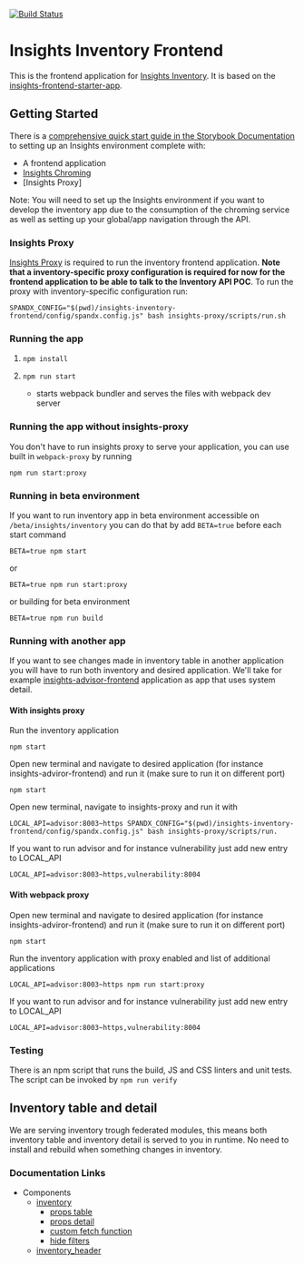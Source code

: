 [![Build Status](https://jenkins-insights-jenkins.1b13.insights.openshiftapps.com/buildStatus/icon?job=insights-inventory-frontend/insights-inventory-frontend-ci)](https://jenkins-insights-jenkins.1b13.insights.openshiftapps.com/job/insights-inventory-frontend/job/insights-inventory-frontend-ci/)

# Insights Inventory Frontend

This is the frontend application for [Insights Inventory](https://github.com/RedHatInsights/insights-inventory). It is based on the [insights-frontend-starter-app](git@github.com:RedHatInsights/insights-frontend-starter-app.git).

## Getting Started
There is a [comprehensive quick start guide in the Storybook Documentation](https://github.com/RedHatInsights/insights-frontend-storybook/blob/master/src/docs/welcome/quickStart/DOC.md) to setting up an Insights environment complete with:
- A frontend application
- [Insights Chroming](https://github.com/RedHatInsights/insights-chrome)
- [Insights Proxy]

Note: You will need to set up the Insights environment if you want to develop the inventory app due to the consumption of the chroming service as well as setting up your global/app navigation through the API.

### Insights Proxy
[Insights Proxy](https://github.com/RedHatInsights/insights-proxy) is required to run the inventory frontend application. **Note that a inventory-specific proxy configuration is required for now for the frontend application to be able to talk to the Inventory API POC**. To run the proxy with inventory-specific configuration run:
```
SPANDX_CONFIG="$(pwd)/insights-inventory-frontend/config/spandx.config.js" bash insights-proxy/scripts/run.sh
```

### Running the app
1. ```npm install```

2. ```npm run start```
    - starts webpack bundler and serves the files with webpack dev server

### Running the app without insights-proxy

You don't have to run insights proxy to serve your application, you can use built in `webpack-proxy` by running
```
npm run start:proxy
```

### Running in beta environment

If you want to run inventory app in beta environment accessible on `/beta/insights/inventory` you can do that by add `BETA=true` before each start command

```
BETA=true npm start
```

or

```
BETA=true npm run start:proxy
```

or building for beta environment
```
BETA=true npm run build
```

### Running with another app

If you want to see changes made in inventory table in another application you will have to run both inventory and desired application. We'll take for example [insights-advisor-frontend](https://github.com/RedHatInsights/insights-advisor-frontend) application as app that uses system detail.

#### With insights proxy
Run the inventory application
```
npm start
```

Open new terminal and navigate to desired application (for instance insights-adviror-frontend) and run it (make sure to run it on different port)
```
npm start
```

Open new terminal, navigate to insights-proxy and run it with
```
LOCAL_API=advisor:8003~https SPANDX_CONFIG="$(pwd)/insights-inventory-frontend/config/spandx.config.js" bash insights-proxy/scripts/run.
```

If you want to run advisor and for instance vulnerability just add new entry to LOCAL_API
```
LOCAL_API=advisor:8003~https,vulnerability:8004
```
#### With webpack proxy
Open new terminal and navigate to desired application (for instance insights-adviror-frontend) and run it (make sure to run it on different port)
```
npm start
```

Run the inventory application with proxy enabled and list of additional applications
```
LOCAL_API=advisor:8003~https npm run start:proxy
```

If you want to run advisor and for instance vulnerability just add new entry to LOCAL_API
```
LOCAL_API=advisor:8003~https,vulnerability:8004
```

### Testing
There is an npm script that runs the build, JS and CSS linters and unit tests. The script can be invoked by
`npm run verify`

## Inventory table and detail

We are serving inventory trough federated modules, this means both inventory table and inventory detail is served to you in runtime. No need to install and rebuild when something changes in inventory.

### Documentation Links

* Components
  * [inventory](https://github.com/RedHatInsights/insights-inventory-frontend/blob/master/doc/inventory.md)
    * [props table](https://github.com/RedHatInsights/insights-inventory-frontend/blob/master/doc/props_table.md)
    * [props detail](https://github.com/RedHatInsights/insights-inventory-frontend/blob/master/doc/props_detail.md)
    * [custom fetch function](https://github.com/RedHatInsights/insights-inventory-frontend/blob/doc/custom_fetch.md)
    * [hide filters](https://github.com/RedHatInsights/insights-inventory-frontend/blob/master/doc/hide_filters.md)
  * [inventory_header](https://github.com/RedHatInsights/insights-inventory-frontend/blob/master/doc/inventory_header.md)
